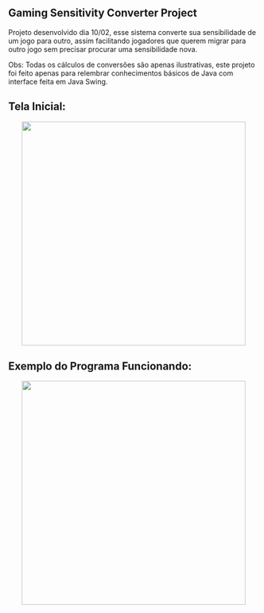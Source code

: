 ## Gaming Sensitivity Converter Project
 
Projeto desenvolvido dia 10/02, esse sistema converte sua sensibilidade de um jogo para outro, assim facilitando jogadores que querem migrar para outro jogo sem precisar procurar uma sensibilidade nova.

Obs: Todas os cálculos de conversões são apenas ilustrativas, este projeto foi feito apenas para relembrar conhecimentos básicos de Java com interface feita em Java Swing.

## Tela Inicial:

<div align="center">
<img src="https://github.com/gustavocarmomendes/Gaming-Sensitivity-Converter-Project/assets/112448190/31b71f00-ceda-4bab-b635-e356926f6cc7" width="450px" />
</div>

## Exemplo do Programa Funcionando:

<div align="center">
<img src="https://github.com/gustavocarmomendes/Gaming-Sensitivity-Converter-Project/assets/112448190/99906c45-0c88-4fbe-bee4-841a09b84c3b" width="450px" />
</div>
